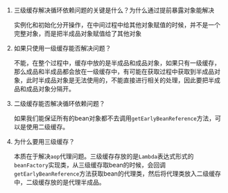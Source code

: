 1. 三级缓存解决循环依赖问题的关键是什么？为什么通过提前暴露对象能解决

   实例化和初始化分开操作，在中间过程中给其他对象赋值的时候，并不是一个完整对象，而是把半成品对象赋值给了其他对象

2. 如果只使用一级缓存能否解决问题？

   不能，在整个过程中，缓存中放的是半成品和成品对象，如果只有一级缓存，那么成品和半成品都会放在一级缓存中，有可能在获取过程中获取到半成品对象，此时半成品对象是无法使用的，不能直接进行相关的处理，因此要把半成品和成品对象分隔开。

3. 二级缓存能否解决循环依赖问题？

   如果我们能保证所有的bean对象都不去调用`getEarlyBeanReference`方法，可以是使用二级缓存。

4. 为什么要用三级缓存？

   本质在于解决`aop`代理问题。三级缓存存放的是`Lambda`表达式形式的`beanFactory`实现类，从三级缓存取bean的时候，会回调`getEarlyBeanReference`方法获取bean的代理类，然后将代理类放入二级缓存中，二级缓存放的是代理半成品。